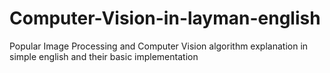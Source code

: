 # Computer-Vision-in-layman-english
Popular Image Processing and Computer Vision algorithm explanation in simple english and their basic implementation
